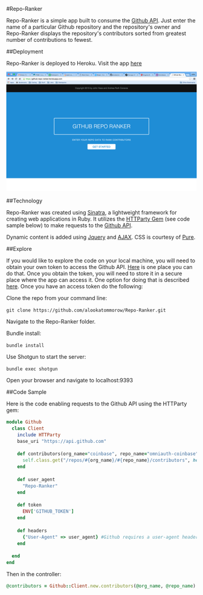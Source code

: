 #Repo-Ranker

Repo-Ranker is a simple app built to consume the [Github API](https://developer.github.com/v3/). Just enter the name of a particular Github repository and the repository's owner and Repo-Ranker displays the repository's contributors sorted from greatest number of contributions to fewest.

##Deployment

Repo-Ranker is deployed to Heroku. Visit the app [here](https://github-repo-ranker.herokuapp.com/)

![Screenshot](https://github.com/alookatommorow/Repo-Ranker/blob/master/public/reporanker.png)

##Technology

Repo-Ranker was created using [Sinatra](http://www.sinatrarb.com/), a lightweight framework for creating web applications in Ruby. It utilizes the [HTTParty Gem](https://github.com/jnunemaker/httparty) (see code sample below) to make requests to the [Github API](https://developer.github.com/v3/).

Dynamic content is added using [Jquery](https://jquery.com/) and [AJAX](http://api.jquery.com/jquery.ajax/). CSS is courtesy of [Pure](http://purecss.io/).

##Explore

If you would like to explore the code on your local machine, you will need to obtain your own token to access the Github API.  [Here](https://github.com/blog/1509-personal-api-tokens) is one place you can do that. Once you obtain the token, you will need to store it in a secure place where the app can access it. One option for doing that is described [here](https://github.com/bkeepers/dotenv).  Once you have an access token do the following:

Clone the repo from your command line:

`git clone https://github.com/alookatommorow/Repo-Ranker.git`

Navigate to the Repo-Ranker folder.

Bundle install:

`bundle install`

Use Shotgun to start the server:

`bundle exec shotgun`

Open your browser and navigate to localhost:9393

##Code Sample

Here is the code enabling requests to the Github API using the HTTParty gem:

```ruby
module Github
  class Client
    include HTTParty
    base_uri "https://api.github.com"

    def contributors(org_name="coinbase", repo_name="omniauth-coinbase")
      self.class.get("/repos/#{org_name}/#{repo_name}/contributors", headers: headers, query: { access_token: token})
    end

    def user_agent
      "Repo-Ranker"
    end

    def token
      ENV['GITHUB_TOKEN']
    end

    def headers
      {"User-Agent" => user_agent} #Github requires a user-agent header to make requests
    end

  end
end
```

Then in the controller:

```ruby
@contributors = Github::Client.new.contributors(@org_name, @repo_name)
```